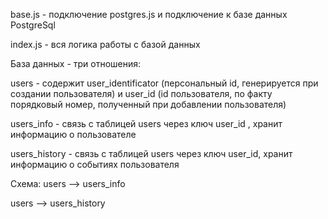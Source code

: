 base.js - подключение postgres.js и подключение к базе данных PostgreSql 

index.js - вся логика работы с базой данных

База данных - три отношения:

users - содержит user_identificator (персональный id, генерируется при создании пользователя) и user_id (id пользователя, по факту порядковый номер, полученный при добавлении пользователя)

users_info - связь с таблицей users через ключ user_id , хранит информацию о пользователе 

users_history - связь с таблицей users через ключ user_id, хранит информацию о событиях пользователя

Схема: 
users —> users_info

users —> users_history